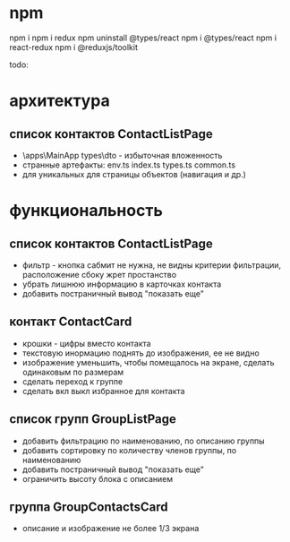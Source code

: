 # npm
npm i
npm i redux
npm uninstall @types/react
npm i @types/react
npm i react-redux
npm i @reduxjs/toolkit



todo:
# архитектура
## список контактов ContactListPage
- \apps\MainApp types\dto - избыточная вложенность
- странные артефакты: env.ts index.ts types.ts common.ts
- <Row><Col> для уникальных для страницы объектов (навигация и др.)

# функциональность
## список контактов ContactListPage
- фильтр - кнопка сабмит не нужна, не видны критерии фильтрации, расположение сбоку жрет простанство
- убрать лишнюю информацию в карточках контакта
- добавить постраничный вывод "показать еще"
## контакт ContactCard
- крошки - цифры вместо контакта
- текстовую инормацию поднять до изображения, ее не видно
- изображение уменьшить, чтобы помещалось на экране, сделать одинаковым по размерам
- сделать переход к группе
- сделать вкл выкл избранное для контакта
## список групп GroupListPage
- добавить фильтрацию по наименованию, по описанию группы
- добавить сортировку по количеству членов группы, по наименованию
- добавить постраничный вывод "показать еще"
- ограничить высоту блока с описанием
## группа GroupContactsCard
- описание и изображение не более 1/3 экрана 


